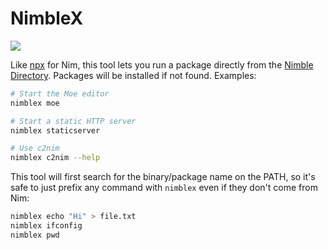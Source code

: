 # NimbleX

![](https://img.shields.io/badge/status-beta-orange)

Like [npx](https://www.npmjs.com/package/npx) for Nim, this tool lets you run a package directly from the [Nimble Directory](https://nimble.directory). Packages will be installed if not found. Examples:

```bash
# Start the Moe editor
nimblex moe
```

```bash
# Start a static HTTP server
nimblex staticserver
```

```bash
# Use c2nim
nimblex c2nim --help
```

This tool will first search for the binary/package name on the PATH, so it's safe to just prefix any command with `nimblex` even if they don't come from Nim:

```bash
nimblex echo "Hi" > file.txt
nimblex ifconfig
nimblex pwd
```